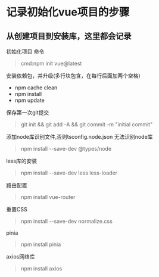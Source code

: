 # 记录初始化vue项目的步骤

## 从创建项目到安装库，这里都会记录

初始化项目 命令

> cmd:npm init vue@latest

安装依赖包，并升级(多行块包含，在每行后面加两个空格)

- npm cache clean
- npm install
- npm update

保存第一次git提交

> git init && git add -A && git commit -m "initial commit"

添加node库识别文件,否则tsconfig.node.json 无法识别node库

> npm install --save-dev @types/node

less库的安装

> npm install --save-dev less less-loader

路由配置

> npm install vue-router

重置CSS

> npm install --save-dev normalize.css

pinia

> npm install pinia

axios网络库

> npm install axios
